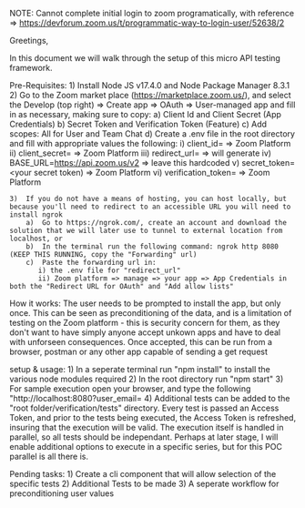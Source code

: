 NOTE: Cannot complete initial login to zoom programatically, with reference => https://devforum.zoom.us/t/programmatic-way-to-login-user/52638/2

Greetings,

In this document we will walk through the setup of this micro API testing framework.

Pre-Requisites:
    1)  Install Node JS v17.4.0 and Node Package Manager 8.3.1
    2)  Go to the Zoom market place (https://marketplace.zoom.us/), and select the Develop (top right) => Create app => OAuth => User-managed app
        and fill in as necessary, making sure to copy:
        a)  Client Id and Client Secret (App Credentials)
        b)  Secret Token and Verification Token (Feature)
        c)  Add scopes: All for User and Team Chat
        d)  Create a .env file in the root directory and fill with appropriate values the following:
           i)   client_id=<your client id> => Zoom Platform
           ii)  client_secret=<your client secret> => Zoom Platform
           iii) redirect_url=<your redirect url> => will generate 
           iv)  BASE_URL=https://api.zoom.us/v2 => leave this hardcoded
           v)   secret_token=<your secret token) => Zoom Platform
           vi)  verification_token=<your verification token> => Zoom Platform
           
    3)  If you do not have a means of hosting, you can host locally, but because you'll need to redirect to an accessible URL you will need to install ngrok
        a)  Go to https://ngrok.com/, create an account and download the solution that we will later use to tunnel to external location from localhost, or 
        b)  In the terminal run the following command: ngrok http 8080 (KEEP THIS RUNNING, copy the "Forwarding" url)
        c)  Paste the forwarding url in:
           i) the .env file for "redirect_url"
           ii) Zoom platform => manage => your app => App Credentials in both the "Redirect URL for OAuth" and "Add allow lists"
    
How it works:
The user needs to be prompted to install the app, but only once.  This can be seen as preconditioning of the data, and is a limitation of 
testing on the Zoom platform - this is security concern for them, as they don't want to have simply anyone accept unkown apps and have to
deal with unforseen consequences.  Once accepted, this can be run from a browser, postman or any other app capable of sending a get request

setup & usage:
    1) In a seperate terminal run "npm install" to install the various node modules required
    2) In the root directory run "npm start"
    3) For sample execution open your browser, and type the following "http://localhost:8080?user_email=<email associated with zoom>
    4) Additional tests can be added to the "root folder/verification/tests" directory.  Every test is passed an Access Token, and prior to the tests being
       executed, the Access Token is refreshed, insuring that the execution will be valid.  The execution itself is handled in parallel, so
       all tests should be independant.  Perhaps at later stage, I will enable additional options to execute in a specific series, but for this
       POC parallel is all there is.

Pending tasks:
    1) Create a cli component that will allow selection of the specific tests
    2) Additional Tests to be made
    3) A seperate workflow for preconditioning user values